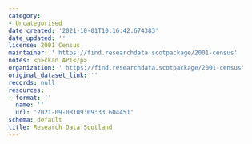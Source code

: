 ```yaml
---
category:
- Uncategorised
date_created: '2021-10-01T10:16:42.674383'
date_updated: ''
license: 2001 Census
maintainer: ' https://find.researchdata.scotpackage/2001-census'
notes: <p>ckan API</p>
organization: ' https://find.researchdata.scotpackage/2001-census'
original_dataset_link: ''
records: null
resources:
- format: ''
  name: ''
  url: '2021-09-08T09:09:33.604451'
schema: default
title: Research Data Scotland
---
```


